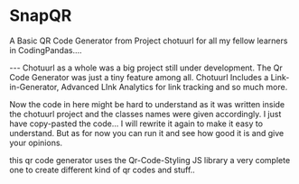 # SnapQR 

A Basic QR Code Generator from Project chotuurl for all my fellow learners in CodingPandas....

--- Chotuurl as a whole was a big project still under development. The Qr Code Generator was just a tiny feature among all. Chotuurl Includes a Link-in-Generator, Advanced LInk Analytics for link tracking and so much more.

Now the code in here might be hard to understand as it was written inside the chotuurl project and the classes names were given accordingly. I just have copy-pasted the code... I will rewrite it again to make it easy to understand. But as 
for now you can run it and see how good it is and give your opinions.

this qr code generator uses the Qr-Code-Styling JS library a very complete one to create different kind of qr codes and stuff..
